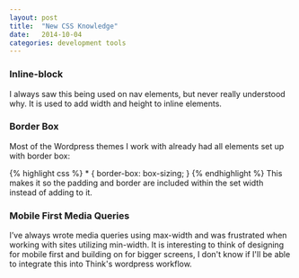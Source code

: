 ```yaml
---
layout: post
title:  "New CSS Knowledge"
date:   2014-10-04 
categories: development tools
---
```

<div class="learn-list"><h3 class="learn-title">Inline-block</h3>
<p>I always saw this being used on nav elements, but never really understood why. It is used to add width and height to inline elements.</p>
</div>
<div class="learn-list"><h3 class="learn-title">Border Box</h3>
<p>Most of the Wordpress themes I work with already had all elements set up with border box:</p>
{% highlight css %}
* {
	border-box: box-sizing;
}
{% endhighlight %}
This makes it so the padding and border are included within the set width instead of adding to it.
</div>
<div class="learn-list">
<h3 class="learn-title">Mobile First Media Queries</h3>
<p>I’ve always wrote media queries using max-width and was frustrated when working with sites utilizing min-width. It is interesting to think of designing for mobile first and building on for bigger screens, I don't know if I'll be able to integrate this into Think's wordpress workflow.</p>
</div>





